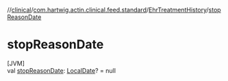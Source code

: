 //[clinical](../../../index.md)/[com.hartwig.actin.clinical.feed.standard](../index.md)/[EhrTreatmentHistory](index.md)/[stopReasonDate](stop-reason-date.md)

# stopReasonDate

[JVM]\
val [stopReasonDate](stop-reason-date.md): [LocalDate](https://docs.oracle.com/javase/8/docs/api/java/time/LocalDate.html)? = null
